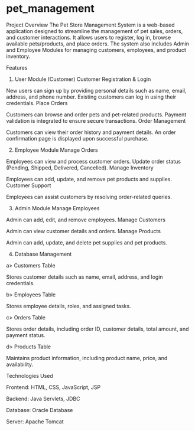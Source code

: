 # pet_management
Project Overview
The Pet Store Management System is a web-based application designed to streamline the management of pet sales, orders, and customer interactions. It allows users to register, log in, browse available pets/products, and place orders. The system also includes Admin and Employee Modules for managing customers, employees, and product inventory.

Features
1. User Module (Customer)
Customer Registration & Login

New users can sign up by providing personal details such as name, email, address, and phone number.
Existing customers can log in using their credentials.
Place Orders

Customers can browse and order pets and pet-related products.
Payment validation is integrated to ensure secure transactions.
Order Management

Customers can view their order history and payment details.
An order confirmation page is displayed upon successful purchase.

2. Employee Module
Manage Orders

Employees can view and process customer orders.
Update order status (Pending, Shipped, Delivered, Cancelled).
Manage Inventory

Employees can add, update, and remove pet products and supplies.
Customer Support

Employees can assist customers by resolving order-related queries.

3. Admin Module
Manage Employees

Admin can add, edit, and remove employees.
Manage Customers

Admin can view customer details and orders.
Manage Products

Admin can add, update, and delete pet supplies and pet products.

4. Database Management
   
a> Customers Table

Stores customer details such as name, email, address, and login credentials.

b> Employees Table

Stores employee details, roles, and assigned tasks.

c> Orders Table

Stores order details, including order ID, customer details, total amount, and payment status.

d> Products Table

Maintains product information, including product name, price, and availability.

Technologies Used

Frontend: HTML, CSS, JavaScript, JSP

Backend: Java Servlets, JDBC

Database: Oracle Database

Server: Apache Tomcat
